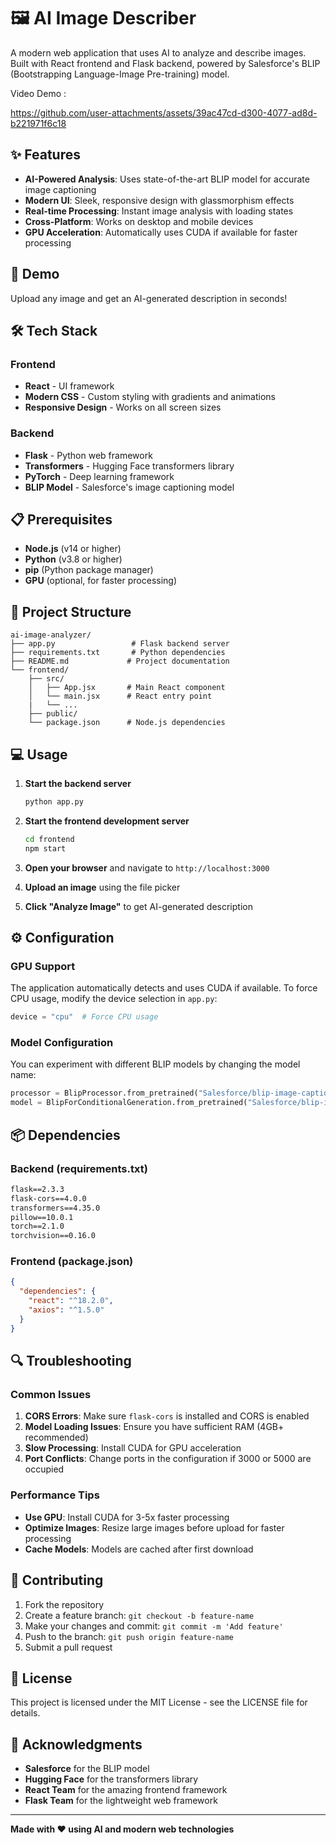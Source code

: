 # 🖼️ AI Image Describer

A modern web application that uses AI to analyze and describe images. Built with React frontend and Flask backend, powered by Salesforce's BLIP (Bootstrapping Language-Image Pre-training) model.

Video Demo : 

https://github.com/user-attachments/assets/39ac47cd-d300-4077-ad8d-b221971f6c18

## ✨ Features

- **AI-Powered Analysis**: Uses state-of-the-art BLIP model for accurate image captioning
- **Modern UI**: Sleek, responsive design with glassmorphism effects
- **Real-time Processing**: Instant image analysis with loading states
- **Cross-Platform**: Works on desktop and mobile devices
- **GPU Acceleration**: Automatically uses CUDA if available for faster processing

## 🚀 Demo

Upload any image and get an AI-generated description in seconds!

## 🛠️ Tech Stack

### Frontend
- **React** - UI framework
- **Modern CSS** - Custom styling with gradients and animations
- **Responsive Design** - Works on all screen sizes

### Backend
- **Flask** - Python web framework
- **Transformers** - Hugging Face transformers library
- **PyTorch** - Deep learning framework
- **BLIP Model** - Salesforce's image captioning model

## 📋 Prerequisites

- **Node.js** (v14 or higher)
- **Python** (v3.8 or higher)
- **pip** (Python package manager)
- **GPU** (optional, for faster processing)

## 📁 Project Structure

```
ai-image-analyzer/
├── app.py                 # Flask backend server
├── requirements.txt       # Python dependencies
├── README.md             # Project documentation
└── frontend/
    ├── src/
    │   ├── App.jsx       # Main React component
    │   └── main.jsx      # React entry point
    |   └── ...
    ├── public/
    └── package.json      # Node.js dependencies
```

## 💻 Usage

1. **Start the backend server**
   ```bash
   python app.py
   ```

2. **Start the frontend development server**
   ```bash
   cd frontend
   npm start
   ```

3. **Open your browser** and navigate to `http://localhost:3000`

4. **Upload an image** using the file picker

5. **Click "Analyze Image"** to get AI-generated description

## ⚙️ Configuration

### GPU Support
The application automatically detects and uses CUDA if available. To force CPU usage, modify the device selection in `app.py`:

```python
device = "cpu"  # Force CPU usage
```

### Model Configuration
You can experiment with different BLIP models by changing the model name:

```python
processor = BlipProcessor.from_pretrained("Salesforce/blip-image-captioning-large")
model = BlipForConditionalGeneration.from_pretrained("Salesforce/blip-image-captioning-large")
```

## 📦 Dependencies

### Backend (requirements.txt)
```txt
flask==2.3.3
flask-cors==4.0.0
transformers==4.35.0
pillow==10.0.1
torch==2.1.0
torchvision==0.16.0
```

### Frontend (package.json)
```json
{
  "dependencies": {
    "react": "^18.2.0",
    "axios": "^1.5.0"
  }
}
```

## 🔍 Troubleshooting

### Common Issues

1. **CORS Errors**: Make sure `flask-cors` is installed and CORS is enabled
2. **Model Loading Issues**: Ensure you have sufficient RAM (4GB+ recommended)
3. **Slow Processing**: Install CUDA for GPU acceleration
4. **Port Conflicts**: Change ports in the configuration if 3000 or 5000 are occupied

### Performance Tips

- **Use GPU**: Install CUDA for 3-5x faster processing
- **Optimize Images**: Resize large images before upload for faster processing
- **Cache Models**: Models are cached after first download

## 🤝 Contributing

1. Fork the repository
2. Create a feature branch: `git checkout -b feature-name`
3. Make your changes and commit: `git commit -m 'Add feature'`
4. Push to the branch: `git push origin feature-name`
5. Submit a pull request

## 📄 License

This project is licensed under the MIT License - see the LICENSE file for details.

## 🙏 Acknowledgments

- **Salesforce** for the BLIP model
- **Hugging Face** for the transformers library
- **React Team** for the amazing frontend framework
- **Flask Team** for the lightweight web framework

---

**Made with ❤️ using AI and modern web technologies**
